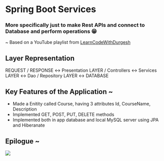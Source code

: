# Spring Boot Services
### More specifically just to make Rest APIs and connect to Database and perform operations :grin:
~ Based on a YouTube playlist from [LearnCodeWithDurgesh](https://youtube.com/playlist?list=PL0zysOflRCekYnhLjQGwpdJYzr38QXdhl)

## Layer Representation 
REQUEST / RESPONSE :left_right_arrow: Presentation LAYER / Controllers :left_right_arrow: Services LAYER :left_right_arrow: Dao / Repository LAYER :left_right_arrow: DATABASE

## Key Features of the Application ~
* Made a Enitity called Course, having 3 attributes Id, CourseName, Description
* Implemented GET, POST, PUT, DELETE methods
* Implemented both in app database and local MySQL server using JPA and Hiberanate

## Epilogue ~
![](https://www.ben-morris.com/images/RESTful.png)
